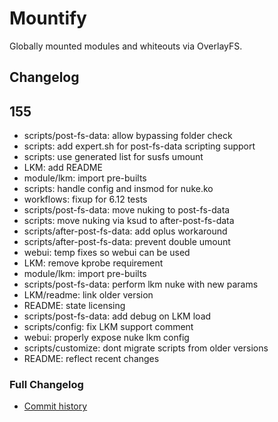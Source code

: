# Mountify
Globally mounted modules and whiteouts via OverlayFS.

## Changelog
## 155
- scripts/post-fs-data: allow bypassing folder check
- scripts: add expert.sh for post-fs-data scripting support
- scripts: use generated list for susfs umount
- LKM: add README
- module/lkm: import pre-builts
- scripts: handle config and insmod for nuke.ko
- workflows: fixup for 6.12 tests
- scripts/post-fs-data: move nuking to post-fs-data
- scripts: move nuking via ksud to after-post-fs-data
- scripts/after-post-fs-data: add oplus workaround
- scripts/after-post-fs-data: prevent double umount
- webui: temp fixes so webui can be used
- LKM: remove kprobe requirement
- module/lkm: import pre-builts
- scripts/post-fs-data: perform lkm nuke with new params
- LKM/readme: link older version
- README: state licensing
- scripts/post-fs-data: add debug on LKM load
- scripts/config: fix LKM support comment
- webui: properly expose nuke lkm config
- scripts/customize: dont migrate scripts from older versions
- README: reflect recent changes

### Full Changelog
- [Commit history](https://github.com/backslashxx/mountify/commits/master/)
